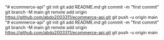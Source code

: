 "# ecommerce-api"  git init git add README.md git commit -m "first commit" git branch -M main git remote add origin https://github.com/abdo2003311/ecommerce-api.git git push -u origin main
"# ecommerce-api"  git init git add README.md git commit -m "first commit" git branch -M main git remote add origin https://github.com/abdo2003311/ecommerce-api.git git push -u origin main
